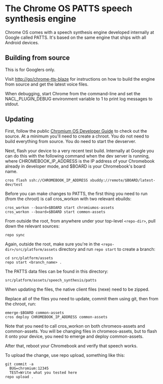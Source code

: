 # The Chrome OS PATTS speech synthesis engine

Chrome OS comes with a speech synthesis engine developed internally at Google
called PATTS. It's based on the same engine that ships with all Android devices.

## Building from source

This is for Googlers only.

Visit [http://go/chrome-tts-blaze](http://go/chrome-tts-blaze)
for instructions on how to build the engine from source and get the
latest voice files.

When debugging, start Chrome from the command-line and set the
NACL_PLUGIN_DEBUG environment variable to 1 to print log messages to stdout.

## Updating

First, follow the public
[Chromium OS Developer Guide](http://www.chromium.org/chromium-os/developer-guide) to check out the source.
At a minimum you'll need to create a chroot.
You do not need to build everything from source.
You do need to start the devserver.

Next, flash your device to a very recent test build. Internally at Google
you can do this with the following command when the dev server is running,
where CHROMEBOOK_IP_ADDRESS is the IP address of your Chromebook already
in developer mode, and $BOARD is your Chromebook's board name.

```cros flash ssh://CHROMEBOOK_IP_ADDRESS xbuddy://remote/$BOARD/latest-dev/test```

Before you can make changes to PATTS, the first thing you need to run
(from the chroot) is call cros_workon with two relevant ebuilds:

```
cros_workon --board=$BOARD start chromiumos-assets
cros_workon --board=$BOARD start common-assets
```

From outside the root, from anywhere under your top-level ```<repo-dir>```, pull down the relevant sources:

```
repo sync
```

Again, outside the root, make sure you're in the ```<repo-dir>/src/platform/assets``` directory and run
```repo start``` to create a branch:

```
cd src/platform/assets
repo start <branch_name> .
```


The PATTS data files can be found in this directory:

```src/platform/assets/speech_synthesis/patts```

When updating the files, the native client files (nexe) need to be zipped.

Replace all of the files you need to update, commit them using git,
then from the chroot, run:

```
emerge-$BOARD common-assets
cros deploy CHROMEBOOK_IP_ADDRESS common-assets
```

Note that you need to call cros_workon on both chromeos-assets and
common-assets. You will be changing files in chromeos-assets, but
to flash it onto your device, you need to emerge and deploy
common-assets.

After that, reboot your Chromebook and verify that speech works.

To upload the change, use repo upload, something like this:

```
git commit -a
  BUG=chromium:12345
  TEST=Write what you tested here
repo upload .
```
